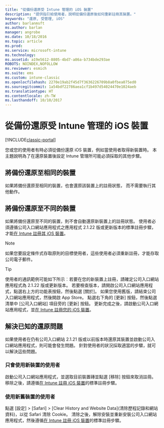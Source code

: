 ```yaml
---
title: "從備份還原受 Intune 管理的 iOS 裝置"
description: "提供指引給使用者，說明從備份還原後如何重新註冊其裝置。"
keywords: "還原, 受管理, iOS"
author: barlanmsft
ms.author: barlan
manager: angrobe
ms.date: 10/18/2016
ms.topic: article
ms.prod: 
ms.service: microsoft-intune
ms.technology: 
ms.assetid: a19e5612-8805-4bd7-a86a-b734bde293ae
ROBOTS: NOINDEX,NOFOLLOW
ms.reviewer: esmich
ms.suite: ems
ms.custom: intune-classic
ms.openlocfilehash: 2270e19ab2f45d7f3636226709b8a0fbea075ed0
ms.sourcegitcommit: 1a54bdf22786aea1cf1b497d54024470e1024aeb
ms.translationtype: HT
ms.contentlocale: zh-TW
ms.lasthandoff: 10/10/2017
---
```

# <a name="restore-intune-managed-ios-devices-from-backup"></a>從備份還原受 Intune 管理的 iOS 裝置

[!INCLUDE[classic-portal](../includes/classic-portal.md)]

您或您的使用者有時必須從備份還原 iOS 裝置，例如當使用者取得新裝置時。 本主題說明為了在還原裝置後設定 Intune 管理所可能必須採取的其他步驟。

## <a name="restoring-backups-onto-the-same-device"></a>將備份還原至相同的裝置

如果將備份還原至相同的裝置，也會還原該裝置上的註冊狀態， 而不需要執行其他動作。

## <a name="restoring-backups-onto-different-devices"></a>將備份還原至不同的裝置

如果將備份還原至不同的裝置，則不會自動還原新裝置上的註冊狀態。 使用者必須遵循公司入口網站應用程式之應用程式 2.1.22 版或更新版本的標準註冊步驟，才能[在 Intune 註冊其 iOS 裝置](/intune-user-help/enroll-your-device-in-intune-ios)。

> [!NOTE]
> 如果您要設定條件式存取原則的目標使用者，這些使用者必須重新註冊，才能存取公司電子郵件。

> [!TIP]
> 使用者的通訊範例可能如下所示︰若要在您的新裝置上註冊，請確定公司入口網站應用程式為 2.1.22 版或更新版本。 若要檢查版本，請開啟公司入口網站應用程式，點選右上方的功能表按鈕，然後點選 [關於]。 如果您使用舊版，請結束公司入口網站應用程式，然後開啟 App Store。 點選右下角的 [更新] 按鈕，然後點選清單中 [公司入口網站] 項目旁的 [更新] 按鈕。 更新完成之後，請啟動公司入口網站應用程式，並[在 Intune 註冊您的 iOS 裝置](/intune-user-help/enroll-your-device-in-intune-ios)。

## <a name="resolving-known-issues-with-restores"></a>解決已知的還原問題

如果使用者在仍有公司入口網站 2.1.21 版或以前版本時還原其裝置並啟動公司入口網站應用程式，則可能會發生問題。 針對使用者的狀況採取適當的步驟，就可以解決這些問題。

### <a name="for-users-who-will-only-use-their-new-device"></a>只會使用新裝置的使用者
啟動公司入口網站應用程式，並選取目前裝置磚並點選 [移除] 按鈕來取消註冊。 移除之後，請遵循[在 Intune 註冊 iOS 裝置](/intune-user-help/enroll-your-device-in-intune-ios)的標準註冊步驟。

### <a name="for-users-who-will-use-both-their-old-and-new-devices"></a>使用新舊裝置的使用者
點選 [設定] > [Safari] > [Clear History and Website Data]\(清除歷程記錄和網站資料)，以從 Safari 清除 Cookie。 清除之後，解除安裝並重新安裝公司入口網站應用程式，然後遵循[在 Intune 註冊 iOS 裝置](/intune-user-help/enroll-your-device-in-intune-ios)的標準註冊步驟。

